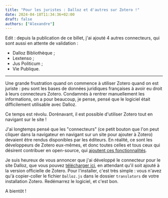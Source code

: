 ```yaml
---
title: "Pour les juristes : Dalloz et d'autres sur Zotero !"
date: 2024-04-18T11:34:36+02:00
draft: false
authors: ["Alexandre"]
---
```


Edit : depuis la publication de ce billet, j'ai ajouté 4 autres connecteurs, qui sont aussi en attente de validation :

- Dalloz Bibliothèque ;
- Lextenso ;
- Jus Politicum ;
- Vie Publique.

---

Une grande frustration quand on commence à utiliser Zotero quand on est juriste : peu sont les bases de données juridiques françaises à avoir eu droit à leurs connecteurs Zotero. Condamnés à rentrer manuellement les informations, on a pour beaucoup, je pense, pensé que le logiciel était difficilement utilisable avec Dalloz.

Ce temps est révolu. Dorénavant, il est possible d'utiliser Zotero tout en navigant sur le site !

J'ai longtemps pensé que les "connecteurs" (ce petit bouton que l'on peut cliquer dans la navigateur en navigant sur un site pour ajouter à Zotero) devaient être rendus disponibles par les éditeurs. En réalité, ce sont les développeurs de Zotero eux-mêmes, et donc toutes celles et tous ceux qui désirent contribuer en open-source, qui [ajoutent ces fonctionnalités](https://www.zotero.org/support/dev/translators).

Je suis heureux de vous annoncer que j'ai développé le connecteur pour le site Dalloz, que vous pouvez [télécharger ici](https://github.com/carnetdethese/translators/blob/master/Dalloz.js), en attendant qu'il soit ajouté à la version officielle de Zotero. Pour l'installer, c'est très simple : vous n'avez qu'à copier-coller le fichier `Dalloz.js` dans le dossier `translators` de votre installation Zotero. Redémarrez le logiciel, et c'est bon.

A bientôt !

